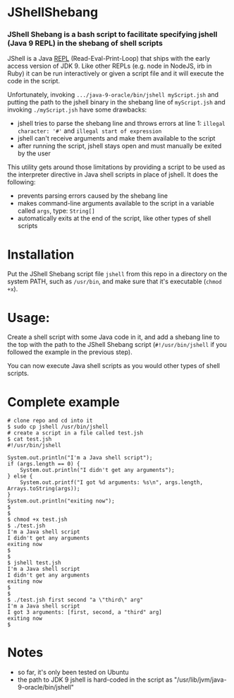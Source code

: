 # JShellShebang
### JShell Shebang is a bash script to facilitate specifying jshell (Java 9 REPL) in the shebang of shell scripts

JShell is a Java [REPL](https://en.wikipedia.org/wiki/Read%E2%80%93eval%E2%80%93print_loop) (Read-Eval-Print-Loop) that ships with the early access version of JDK 9. Like other REPLs (e.g. node in NodeJS, irb in Ruby) it can be run interactively or given a script file and it will execute the code in the script.

Unfortunately, invoking ```.../java-9-oracle/bin/jshell myScript.jsh``` and putting the path to the jshell binary in the shebang line of ```myScript.jsh``` and invoking ```./myScript.jsh``` have some drawbacks:
- jshell tries to parse the shebang line and throws errors at line 1: ```illegal character: '#'``` and ```illegal start of expression```
- jshell can't receive arguments and make them available to the script
- after running the script, jshell stays open and must manually be exited by the user

This utility gets around those limitations by providing a script to be used as the interpreter directive in Java shell scripts in place of jshell. It does the following:
- prevents parsing errors caused by the shebang line
- makes command-line arguments available to the script in a variable called ```args```, type: ```String[]```
- automatically exits at the end of the script, like other types of shell scripts

# Installation
Put the JShell Shebang script file ```jshell``` from this repo in a directory on the system PATH, such as ```/usr/bin```, and make sure that it's executable (```chmod +x```).

# Usage:
Create a shell script with some Java code in it, and add a shebang line to the top with the path to the JShell Shebang script (```#!/usr/bin/jshell``` if you followed the example in the previous step).

You can now execute Java shell scripts as you would other types of shell scripts.

# Complete example

```
# clone repo and cd into it
$ sudo cp jshell /usr/bin/jshell
# create a script in a file called test.jsh
$ cat test.jsh
#!/usr/bin/jshell

System.out.println("I'm a Java shell script");
if (args.length == 0) {
    System.out.println("I didn't get any arguments");
} else {
    System.out.printf("I got %d arguments: %s\n", args.length, Arrays.toString(args));
}
System.out.println("exiting now");
$
$
$ chmod +x test.jsh
$ ./test.jsh
I'm a Java shell script
I didn't get any arguments
exiting now
$
$
$ jshell test.jsh
I'm a Java shell script
I didn't get any arguments
exiting now
$
$
$ ./test.jsh first second "a \"third\" arg"
I'm a Java shell script
I got 3 arguments: [first, second, a "third" arg]
exiting now
$
```

# Notes
- so far, it's only been tested on Ubuntu
- the path to JDK 9 jshell is hard-coded in the script as "/usr/lib/jvm/java-9-oracle/bin/jshell"
